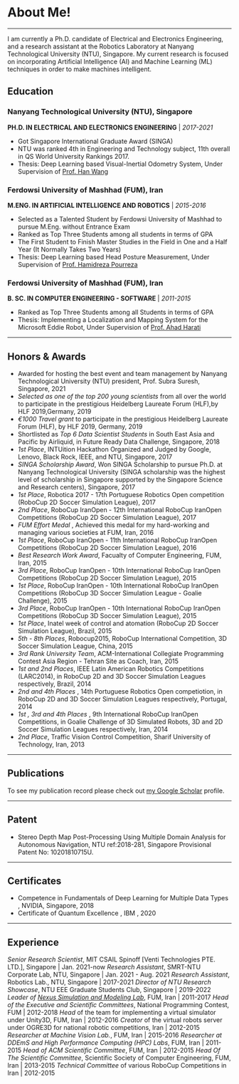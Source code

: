 # About Me!

---

I am currently a Ph.D. candidate of Electrical and Electronics Engineering, and a research assistant at the Robotics Laboratory at Nanyang Technological University (NTU), Singapore. My current research is focused on incorporating Artificial Intelligence (AI) and Machine Learning (ML) techniques in order to make machines intelligent.


## Education
### Nanyang Technological University (NTU), Singapore
**PH.D. IN ELECTRICAL AND ELECTRONICS ENGINEERING** | *2017-2021*
- Got Singapore International Graduate Award (SINGA)
- NTU was ranked 4th in Engineering and Technology subject, 11th overall in QS World University Rankings 2017.
- Thesis: Deep Learning based Visual-Inertial Odometry System, Under Supervision of [Prof. Han Wang](https://www3.ntu.edu.sg/home/hw/)

### Ferdowsi University of Mashhad (FUM), Iran ###
**M.ENG. IN ARTIFICIAL INTELLIGENCE AND ROBOTICS** | *2015-2016*
- Selected as a Talented Student by Ferdowsi University of Mashhad to pursue M.Eng. without Entrance Exam
- Ranked as Top Three Students among all students in terms of GPA
- The First Student to Finish Master Studies in the Field in One and a Half Year (It Normally Takes Two Years)
- Thesis: Deep Learning based Head Posture Measurement, Under Supervision of [Prof. Hamidreza Pourreza](http://hpourreza.profcms.um.ac.ir/)

### Ferdowsi University of Mashhad (FUM), Iran
**B. SC. IN COMPUTER ENGINEERING - SOFTWARE** | *2011-2015*
- Ranked as Top Three Students among all Students in terms of GPA
- Thesis: Implementing a Localization and Mapping System for the Microsoft Eddie Robot, Under Supervision of [Prof. Ahad Harati](http://www.um.ac.ir/~a.harati)

---

## Honors & Awards
- Awarded for hosting the best event and team management by Nanyang Technological University (NTU) president, Prof. Subra Suresh, Singapore, 2021
- *Selected as one of the top 200 young scientists* from all over the world to participate in the prestigious Heidelberg Laureate Forum (HLF),by HLF 2019,Germany, 2019
- *€1000 Travel grant* to participate in the prestigious Heidelberg Laureate Forum (HLF), by HLF 2019, Germany, 2019
- Shortlisted as *Top 6 Data Scientist Students* in South East Asia and Pacific by Airliquid, in Future Ready Data Challenge, Singapore, 2018
- *1st Place*, INTUition Hackathon Organized and Judged by Google, Lenovo, Black Rock, IEEE, and NTU, Singapore, 2017
- *SINGA Scholarship Award*, Won SINGA Scholarship to pursue Ph.D. at Nanyang Technological University (SINGA scholarship was the highest level of scholarship in Singapore supported by the Singapore Science and Research centers), Singapore, 2017
- *1st Place*, Robotica 2017 - 17th Portuguese Robotics Open competition (RoboCup 2D Soccer Simulation League), 2017
- *2nd Place*, RoboCup IranOpen - 12th International RoboCup IranOpen Competitions (RoboCup 2D Soccer Simulation League), 2017
- *FUM Effort Medal* , Achieved this medal for my hard-working and managing various societies at FUM, Iran, 2016
- *1st Place*, RoboCup IranOpen - 11th International RoboCup IranOpen Competitions (RoboCup 2D Soccer Simulation League), 2016
- *Best Research Work Award*, Facualty of Computer Engineering, FUM, Iran, 2015
- *3rd Place*, RoboCup IranOpen - 10th International RoboCup IranOpen Competitions (RoboCup 2D Soccer Simulation League), 2015
- *1st Place*, RoboCup IranOpen - 10th International RoboCup IranOpen Competitions (RoboCup 3D Soccer Simulation League - Goalie Challenge), 2015
- *3rd Place*, RoboCup IranOpen - 10th International RoboCup IranOpen Competitions (RoboCup 3D Soccer Simulation League), 2015
- *1st Place*, Inatel week of control and atomation (RoboCup 2D Soccer Simulation League), Brazil, 2015
- *5th - 8th Places*, Robocup2015, RoboCup International Competition, 3D Soccer Simulation League, China, 2015
- *3rd Rank University Team*, ACM-International Collegiate Programming Contest Asia Region - Tehran Site as Coach, Iran, 2015
- *1st and 2nd Places*, IEEE Latin American Robotics Competitions (LARC2014), in RoboCup 2D and 3D Soccer Simulation Leagues respectively, Brazil, 2014
- *2nd and 4th Places* , 14th Portuguese Robotics Open competiotion, in RoboCup 2D and 3D Soccer Simulation Leagues respectively, Portugal, 2014
- *1st , 3rd and 4th Places* , 9th International RoboCup IranOpen Competitions, in Goalie Challenge of 3D Simulated Robots, 3D and 2D Soccer Simulation Leagues respectively, Iran, 2014
- *2nd Place*, Traffic Vision Control Competition, Sharif University of Technology, Iran, 2013

---

## Publications

To see my publication record please check out [my Google Scholar](https://scholar.google.com/citations?user=Y7pVVy4AAAAJ&hl=en&oi=ao) profile.

---

## Patent

- Stereo Depth Map Post-Processing Using Multiple Domain Analysis for Autonomous Navigation, NTU ref:2018-281, Singapore Provisional Patent No: 10201810715U.

---

## Certificates
- Competence in Fundamentals of Deep Learning for Multiple Data Types , NVIDIA, Singapore, 2018
- Certificate of Quantum Excellence , IBM , 2020

---

## Experience
*Senior Research Scientist*, MIT CSAIL Spinoff [Venti Technologies PTE. LTD.], Singapore  | Jan. 2021-now
*Research Assistant*, SMRT-NTU Corporate Lab, NTU, Singapore  | Jan. 2021 - Aug. 2021
*Research Assistant*, Robotics Lab., NTU, Singapore  | 2017-2021
*Director of NTU Research Showcase*, NTU EEE Graduate Students Club, Singapore | 2019-2022
*Leader of [Nexus Simulation and Modeling Lab](http://nexus.um.ac.ir)*, FUM, Iran | 2011-2017
*Head of the Executive and Scientific Committees*, National Programming Contest, FUM | 2012-2018
*Head* of the team for implementing a virtual simulator under Unity3D, FUM, Iran | 2012-2016
*Creator* of the virtual robots server under OGRE3D for national robotic competitions, Iran | 2012-2015
*Researcher at Machine Vision Lab.*, FUM, Iran | 2015-2016
*Researcher at DDEmS and High Performance Computing (HPC) Labs*, FUM, Iran | 2011-2015
*Head of ACM Scientific Committee*, FUM, Iran | 2012-2015
*Head Of The Scientific Committee*, Scientific Society of Computer Engineering, FUM, Iran | 2013-2015
*Technical Committee* of various RoboCup Competitions in Iran | 2012-2015
